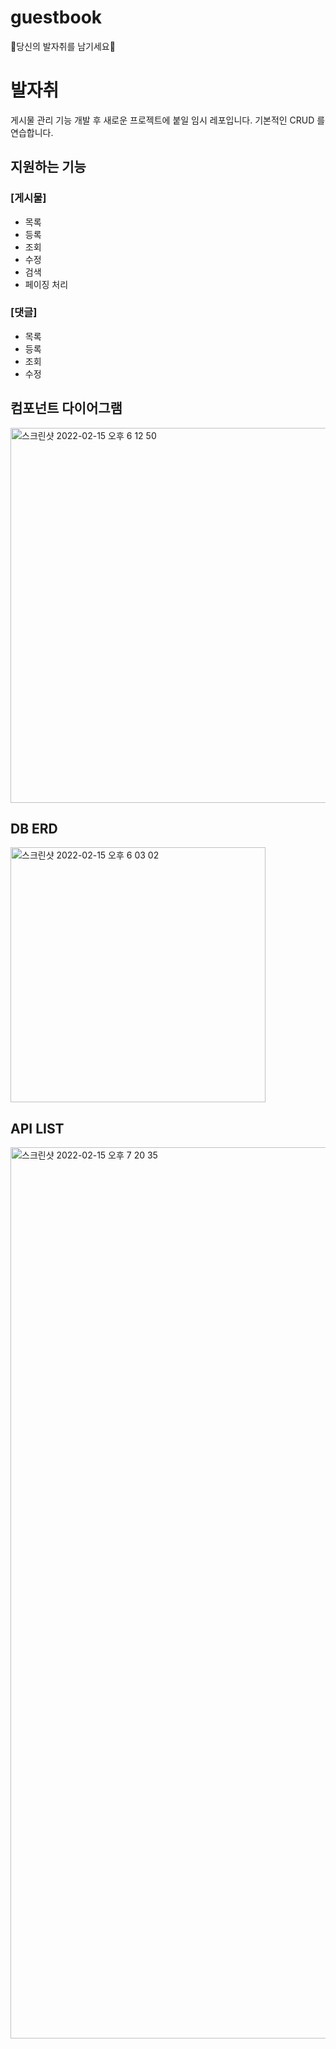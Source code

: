 # guestbook
🌱당신의 발자취를 남기세요🌱

# 발자취
게시물 관리 기능 개발 후 새로운 프로젝트에 붙일 임시 레포입니다.
기본적인 CRUD 를 연습합니다. 

## 지원하는 기능
   ### [게시물]
  - 목록
  - 등록
  - 조회
  - 수정
  - 검색
  - 페이징 처리

  ### [댓글]
  - 목록
  - 등록
  - 조회
  - 수정

## 컴포넌트 다이어그램 
<img width="600" alt="스크린샷 2022-02-15 오후 6 12 50" src="https://user-images.githubusercontent.com/64263694/154030098-369fff2d-757e-4433-822b-9392d4a12868.png">


## DB ERD 

<img width="408" alt="스크린샷 2022-02-15 오후 6 03 02" src="https://user-images.githubusercontent.com/64263694/154028317-0485fc78-23ac-4333-86a4-3850bfc98490.png">



## API LIST
<img width="1426" alt="스크린샷 2022-02-15 오후 7 20 35" src="https://user-images.githubusercontent.com/64263694/154042097-ccfda007-1a4b-4451-9393-9fa56a30272d.png">
